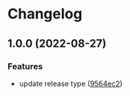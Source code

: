 # Changelog

## 1.0.0 (2022-08-27)


### Features

* update release type ([9564ec2](https://github.com/devhalos/nihil-infra/commit/9564ec2ba1aecce6fa99ae0bfb46bd38ab359180))
